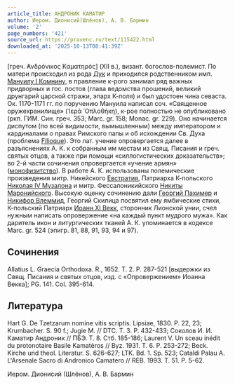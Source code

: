 ```yaml
---
article_title: АНДРОНИК КАМАТИР
author: Иером. Дионисий(Шлёнов), А. В. Бармин
volume: '2'
page_numbers: '421'
source_url: https://pravenc.ru/text/115422.html
downloaded_at: '2025-10-13T08:41:39Z'
---
```


[греч. ̓Ανδρόνικος Καματηρός] (XII в.), визант. богослов-полемист. По матери происходил из рода [Дук](https://pravenc.ru/text/Дук.html) и приходился родственником имп. [Мануилу I Комнину](<https://pravenc.ru/text/Мануил I Комнин.html>), в правление к-рого занимал ряд важных придворных и гос. постов (глава ведомства прошений, великий друнгарий царской стражи, эпарх К-поля) и был удостоен чина севаста. Ок. 1170-1171 гг. по поручению Мануила написал соч. «Священное оружехранилище» (῾Ιερὰ ῾Οπλοθήκη), к-рое полностью не опубликовано (ркп. ГИМ. Син. греч. 353; Marc. gr. 158; Monac. gr. 229). Оно начинается диспутом (по всей видимости, вымышленным) между императором и кардиналами о правах Римского папы и об исхождении Св. Духа (проблема [Filioque](https://pravenc.ru/text/Filioque.html)). Это лат. учение опровергается далее в разъяснениях А. К. к собранным им местам из Свящ. Писания и греч. святых отцов, а также при помощи «силлогистических доказательств»; во 2-й части сочинения опровергается «учение армян» ([монофизитство](https://pravenc.ru/text/монофизитство.html)). В работе А. К. использованы полемические произведения митр. Никейского [Евстратия](https://pravenc.ru/text/Евстратий.html), Патриарха К-польского [Николая IV Музалона](<https://pravenc.ru/text/Николая IV Музалона.html>) и митр. Фессалоникийского [Никиты Маронийского](<https://pravenc.ru/text/Никиты Маронийского.html>). Высокую оценку сочинению дали [Георгий Пахимер](<https://pravenc.ru/text/Георгий Пахимер.html>) и [Никифор Влеммид](<https://pravenc.ru/text/Никифор Влеммид.html>), Георгий Скилица посвятил ему ямбические стихи, К-польский Патриарх [Иоанн XI Векк](<https://pravenc.ru/text/Иоанн XI Векк.html>), сторонник Лионской унии, счел нужным написать опровержение «на каждый пункт мудрого мужа». Как даритель икон и литургических тканей А. К. упоминается в кодексе Marc. gr. 524 (эпигр. 81, 88, 91, 93, 94 и 97).

## Сочинения

Allatius L. Graecia Orthodoxa. R., 1652. T. 2. P. 287-521 [выдержки из Свящ. Писания и святых отцов, изд. с «Опровержением» Иоанна Векка]; PG. 141. Col. 395-614.

## Литература

Hart G. De Tzetzarum nomine vitis scriptis. Lipsiae, 1830. Р. 22, 23; Krumbacher. S. 90 f.; Jugie M. // DTC. T. 3. P. 432-433; Соколов И. И. Каматир Андроник // ПБЭ. Т. 8. Стб. 185-186; Laurent V. Un sceau inédit du protonotaire Basile Kamatèros // Byz. 1931. T. 6. Р. 253-272; Beck. Kirche und theol. Literatur. S. 626-627; LTK. Bd. 1. Sp. 523; Cataldi Palau A. L'Arsenale Sacro di Andronico Camatero // REB. 1993. T. 51. P. 5-62.

Иером. Дионисий   (Шлёнов),   А. В. Бармин
